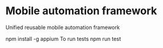 Mobile automation framework
========================

Unified reusable mobile automation framework

npm install -g appium 
To run tests 
 npm run test